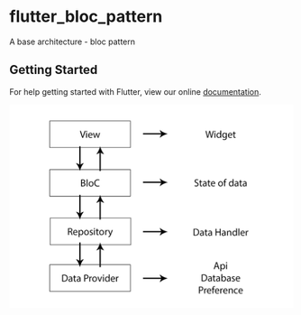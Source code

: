 # flutter_bloc_pattern

A base architecture - bloc pattern

## Getting Started

For help getting started with Flutter, view our online
[documentation](https://flutter.io/).

![](flutter_bloc_pattern.jpg)
